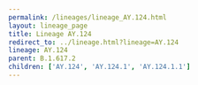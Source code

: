 ```yaml
---
permalink: /lineages/lineage_AY.124.html
layout: lineage_page
title: Lineage AY.124
redirect_to: ../lineage.html?lineage=AY.124
lineage: AY.124
parent: B.1.617.2
children: ['AY.124', 'AY.124.1', 'AY.124.1.1']
---
```

